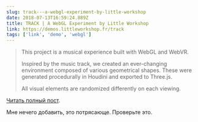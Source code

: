 ```yaml
---
slug: track---a-webgl-experiment-by-little-workshop
date: 2018-07-13T16:59:24.889Z
title: TRACK | A WebGL Experiment by Little Workshop
link: https://demos.littleworkshop.fr/track
tags: ['link', 'demo', 'webgl']
---
```





> This project is a musical experience built with WebGL and WebVR.
> 
> Inspired by the music track, we created an ever-changing environment composed of various geometrical shapes. These were generated procedurally in Houdini and exported to Three.js.
> 
> All visual elements are randomized differently on each viewing.


[Читать полный пост](https://demos.littleworkshop.fr/track).

Мне нечего добавить, это потрясающе. Проверьте это.
